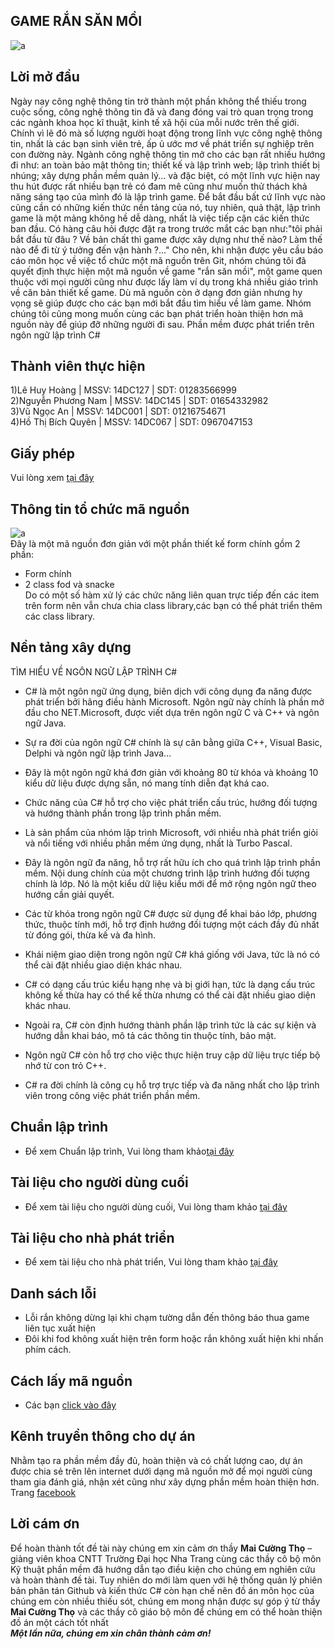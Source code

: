 ## GAME RẮN SĂN MỒI  
![a](https://user-images.githubusercontent.com/27406948/28246840-c1fcfe1a-6a4d-11e7-8cfe-838159fae178.jpg)  
## Lời mở đầu  
Ngày nay công nghệ thông tin trở thành một phần không thể thiếu trong cuộc sống, công nghệ thông tin đã và đang đóng vai trò quan trọng trong các ngành khoa học kĩ thuật, kinh tế xã hội của mỗi nước trên thế giới. Chính vì lẽ đó mà số lượng người hoạt động trong lĩnh vực công nghệ thông tin, nhất là các bạn sinh viên trẻ, ấp ủ ước mơ về phát triển sự nghiệp trên con đường này. Ngành công nghệ thông tin mở cho các bạn rất nhiều hướng đi như: an toàn bảo mật thông tin; thiết kế và lập trình web; lập trình thiết bị nhúng; xây dựng phần mềm quản lý... và đặc biệt, có một lĩnh vực hiện nay thu hút được rất nhiều bạn trẻ có đam mê cũng như muốn thử thách khả năng sáng tạo của mình đó là lập trình game. Để bắt đầu bất cứ lĩnh vực nào cũng cần có những kiến thức nền tảng của nó, tuy nhiên, quả thật, lập trình game là một mảng không hề dễ dàng, nhất là việc tiếp cận các kiến thức ban đầu. Có hàng câu hỏi được đặt ra trong trước mắt các bạn như:"tôi phải bắt đầu từ đâu ? Về bản chất thì game được xây dựng như thế nào? Làm thế nào để đi từ ý tưởng đến vận hành ?..." Cho nên, khi nhận được yêu cầu báo cáo môn học về việc tổ chức một mã nguồn trên Git, nhóm chúng tôi đã quyết định thực hiện một mã nguồn về game "rắn săn mồi", một game quen thuộc với mọi người cũng như được lấy làm ví dụ trong khá nhiều giáo trình về căn bản thiết kế game. Dù mã nguồn còn ở dạng đơn giản nhưng hy vọng sẽ giúp được cho các bạn mới bắt đầu tìm hiểu về làm game. Nhóm chúng tôi cũng mong muốn cùng các bạn phát triển hoàn thiện hơn mã nguồn này để giúp đỡ những người đi sau.
Phần mềm được phát triển trên ngôn ngữ lập trình C#     
## Thành viên thực hiện  
1)Lê Huy Hoàng | MSSV: 14DC127  | SDT: 01283566999  
2)Nguyễn Phương Nam | MSSV: 14DC145 | SDT: 01654332982  
3)Vũ Ngọc An | MSSV: 14DC001 | SDT: 01216754671  
4)Hồ Thị Bích Quyên | MSSV: 14DC067 | SDT: 0967047153  
## Giấy phép  
Vui lòng xem [tại đây](https://github.com/project4305snake/maincode/blob/master/giayphep.md)  
## Thông tin tổ chức mã nguồn  
![a](https://user-images.githubusercontent.com/23743336/28246986-c701e37c-6a51-11e7-904f-2ea1d22b7996.png)  
Đây là một mã nguồn đơn giản với một phần thiết kế form chính gồm 2 phần:  
- Form chính  
- 2 class fod và snacke  
Do có một số hàm xử lý các chức năng liên quan trực tiếp đến các item trên form nên vẫn chưa chia class library,các bạn có thể phát triển thêm các class library.  


## Nền tảng xây dựng   
TÌM HIỂU VỀ NGÔN NGỮ LẬP TRÌNH C#  
- C# là một ngôn ngữ ứng dụng, biên dịch với công dụng đa năng được phát triển bởi hãng điều hành Microsoft. Ngôn ngữ này chính là phần mở đầu cho NET.Microsoft, được viết dựa trên ngôn ngữ C và C++ và ngôn ngữ Java.  

- Sự ra đời của ngôn ngữ C# chính là sự cân bằng giữa C++, Visual Basic, Delphi và ngôn ngữ lập trình Java…  

- Đây là một ngôn ngữ khá đơn giản với khoảng 80 từ khóa và khoảng 10 kiểu dữ liệu được dựng sẵn, nó mang tính diễn đạt khá cao.  

- Chức năng của C# hỗ trợ cho việc phát triển cấu trúc, hướng đối tượng và hướng thành phần trong lập trình phần mềm.  

- Là sản phẩm của nhóm lập trình Microsoft, với nhiều nhà phát triển giỏi và nổi tiếng với nhiều phần mềm ứng dụng, nhất là Turbo Pascal.  

- Đây là ngôn ngữ đa năng, hỗ trợ rất hữu ích cho quá trình lập trình phần mềm. Nội dung chính của một chương trình lập trình hướng đối tượng chính là lớp. Nó là một kiểu dữ liệu kiểu mới để mở rộng ngôn ngữ theo hướng cần giải quyết.  

- Các từ khóa trong ngôn ngữ C# được sử dụng để khai báo lớp, phương thức, thuộc tính mới, hỗ trợ định hướng đối tượng một cách đầy đủ nhất từ đóng gói, thừa kế và đa hình.  

- Khái niệm giao diện trong ngôn ngữ C# khá giống với Java, tức là nó có thể cài đặt nhiều giao diện khác nhau.  

- C# có dạng cấu trúc kiểu hạng nhẹ và bị giới hạn, tức là dạng cấu trúc không kế thừa hay có thể kế thừa nhưng có thể cài đặt nhiều giao diện khác nhau.  

- Ngoài ra, C# còn định hướng thành phần lập trình tức là các sự kiện và hướng dẫn khai báo, mô tả các thông tin thuộc tính, bảo mật.  

- Ngôn ngữ C# còn hỗ trợ cho việc thực hiện truy cập dữ liệu trực tiếp bộ nhớ từ con trỏ C++.  

- C# ra đời chính là công cụ hỗ trợ trực tiếp và đa năng nhất cho lập trình viên trong công việc phát triển phần mềm.  

## Chuẩn lập trình  
* Để xem Chuẩn lập trình, Vui lòng tham khảo[tại đây](https://github.com/project4305snake/maincode/blob/master/chuanlaptrinh.md)  
## Tài liệu cho người dùng cuối  
* Để xem tài liệu cho người dùng cuối, Vui lòng tham khảo [tại đây](https://github.com/project4305snake/maincode/blob/master/foruser.md)  
## Tài liệu cho nhà phát triển  
* Để xem tài liệu cho nhà phát triển, Vui lòng tham khảo [tại đây](https://github.com/project4305snake/maincode/blob/master/fordev.md)  
## Danh sách lỗi  
- Lỗi rắn không dừng lại khi chạm tường dẫn đến thông báo thua game liên tục xuất hiện 
- Đôi khi fod không xuất hiện trên form hoặc rắn không xuất hiện khi nhấn phím cách.  

## Cách lấy mã nguồn 
* Các bạn [click vào đây](https://drive.google.com/file/d/0By6zfHXiA3SoYlJLTENtcVRmOGs/view)
 
## Kênh truyền thông cho dự án  
Nhằm tạo ra phần mềm đầy đủ, hoàn thiện và có chất lượng cao, dự án được chia sẻ trên lên internet dưới dạng mã nguồn mở để mọi người cùng tham gia đánh giá, nhận xét cũng như xây dựng phần mềm hoàn thiện hơn.  
Trang [facebook](https://www.facebook.com/Snack-Game-123021758309921/)  

## Lời cám ơn  
Để hoàn thành tốt đề tài này chúng em xin cảm ơn thầy **Mai Cường Thọ** – giảng viên khoa CNTT Trường Đại học Nha Trang cùng các thầy cô bộ môn Kỹ thuật phần mềm đã hướng dẫn tạo điều kiện cho chúng em nghiên cứu và hoàn thành đề tài. Tuy nhiên do mới làm quen với hệ thống quản lý phiên bản phân tán Github và kiến thức C# còn hạn chế nên đồ án môn học của chúng em còn nhiều thiếu sót, chúng em mong nhận được sự góp ý từ thầy **Mai Cường Thọ** và các thầy cô giáo bộ môn để chúng em có thể hoàn thiện đồ án một cách tốt nhất  
**_Một lần nữa, chúng em xin chân thành cảm ơn!_**  

